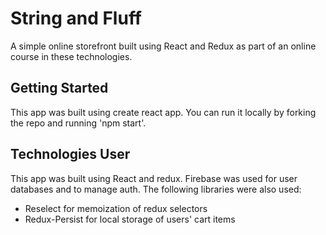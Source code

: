 # String and Fluff

A simple online storefront built using React and Redux as part of an online course in these technologies.

## Getting Started

This app was built using create react app. You can run it locally by forking the repo and running 'npm start'.

## Technologies User

This app was built using React and redux. Firebase was used for user databases and to manage auth. The following libraries were also used:
- Reselect for memoization of redux selectors
- Redux-Persist for local storage of users' cart items
